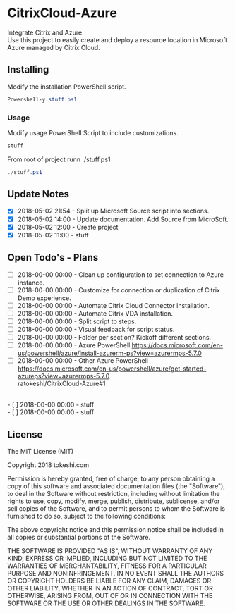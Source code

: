 # CitrixCloud-Azure
Integrate Citrix and Azure.<br>
Use this project to easily create and deploy a resource location in Microsoft Azure managed by Citrix Cloud.<br>


## Installing
Modify the installation PowerShell script.
```PowerShell
Powershell-y.stuff.ps1
```

### Usage
Modify usage PowerShell Script to include customizations.
```PowerShell
stuff
```
From root of project runn ./stuff.ps1
```PowerShell
./stuff.ps1
```

## Update Notes
- [x] 2018-05-02 21:54 - Split up Microsoft Source script into sections.<br>
- [x] 2018-05-02 14:00 - Update documentation.  Add Source from MicroSoft.<br>
- [x] 2018-05-02 12:00 - Create project<br>
- [x] 2018-05-02 11:00 - stuff<br>

## Open Todo's - Plans
- [ ] 2018-00-00 00:00 - Clean up configuration to set connection to Azure instance.<br>
- [ ] 2018-00-00 00:00 - Customize for connection or duplication of Citrix Demo experience.<br>
- [ ] 2018-00-00 00:00 - Automate Citrix Cloud Connector installation.<br>
- [ ] 2018-00-00 00:00 - Automate Citrix VDA installation.<br>
- [ ] 2018-00-00 00:00 - Split script to steps.<br>
- [ ] 2018-00-00 00:00 - Visual feedback for script status.<br>
- [ ] 2018-00-00 00:00 - Folder per section?  Kickoff different sections.<br>
- [ ] 2018-00-00 00:00 - Azure PowerShell https://docs.microsoft.com/en-us/powershell/azure/install-azurerm-ps?view=azurermps-5.7.0<br>
- [ ] 2018-00-00 00:00 - Other Azure PowerShell https://docs.microsoft.com/en-us/powershell/azure/get-started-azureps?view=azurermps-5.7.0<br>
ratokeshi/CitrixCloud-Azure#1
<br>
- [ ] 2018-00-00 00:00 - stuff<br>
- [ ] 2018-00-00 00:00 - stuff<br>


## License

The MIT License (MIT)

Copyright 2018 tokeshi.com

Permission is hereby granted, free of charge, to any person obtaining a copy
of this software and associated documentation files (the "Software"), to deal
in the Software without restriction, including without limitation the rights
to use, copy, modify, merge, publish, distribute, sublicense, and/or sell
copies of the Software, and to permit persons to whom the Software is
furnished to do so, subject to the following conditions:

The above copyright notice and this permission notice shall be included in
all copies or substantial portions of the Software.

THE SOFTWARE IS PROVIDED "AS IS", WITHOUT WARRANTY OF ANY KIND, EXPRESS OR
IMPLIED, INCLUDING BUT NOT LIMITED TO THE WARRANTIES OF MERCHANTABILITY,
FITNESS FOR A PARTICULAR PURPOSE AND NONINFRINGEMENT. IN NO EVENT SHALL THE
AUTHORS OR COPYRIGHT HOLDERS BE LIABLE FOR ANY CLAIM, DAMAGES OR OTHER
LIABILITY, WHETHER IN AN ACTION OF CONTRACT, TORT OR OTHERWISE, ARISING FROM,
OUT OF OR IN CONNECTION WITH THE SOFTWARE OR THE USE OR OTHER DEALINGS IN
THE SOFTWARE.
